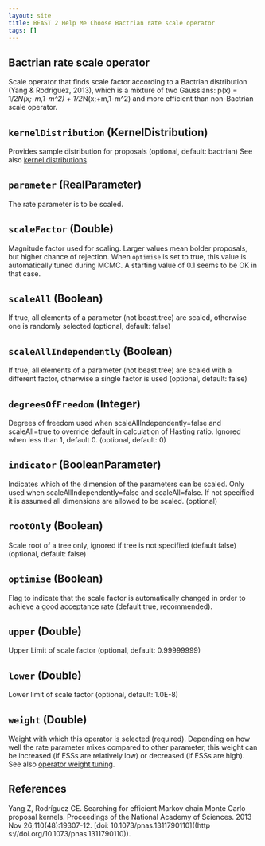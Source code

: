 ```yaml
---
layout: site
title: BEAST 2 Help Me Choose Bactrian rate scale operator
tags: []
---
```


## Bactrian rate scale operator

Scale operator that finds scale factor according to a Bactrian distribution (Yang & Rodriguez, 2013), which is a mixture of two Gaussians: p(x) = 1/2*N(x;-m,1-m^2) + 1/2*N(x;+m,1-m^2) and more efficient than non-Bactrian scale operator.

## `kernelDistribution` (KernelDistribution)

Provides sample distribution for proposals (optional, default: bactrian)
See also [kernel distributions](/Operators/BactrianDistribution/index/).

## `parameter` (RealParameter)

The rate parameter is to be scaled.

## `scaleFactor` (Double)

Magnitude factor used for scaling. 
Larger values mean bolder proposals, but higher chance of rejection.
When `optimise` is set to true, this value is automatically tuned during MCMC.
A starting value of 0.1 seems to be OK in that case.

## `scaleAll` (Boolean)

If true, all elements of a parameter (not beast.tree) are scaled, otherwise one is randomly selected (optional, default: false)

## `scaleAllIndependently` (Boolean)

If true, all elements of a parameter (not beast.tree) are scaled with a different factor, otherwise a single factor is used (optional, default: false)

## `degreesOfFreedom` (Integer)

Degrees of freedom used when scaleAllIndependently=false and scaleAll=true to override default in calculation of Hasting ratio. Ignored when less than 1, default 0. (optional, default: 0)

## `indicator` (BooleanParameter)

Indicates which of the dimension of the parameters can be scaled. Only used when scaleAllIndependently=false and scaleAll=false. If not specified it is assumed all dimensions are allowed to be scaled. (optional)

## `rootOnly` (Boolean)

Scale root of a tree only, ignored if tree is not specified (default false) (optional, default: false)

## `optimise` (Boolean)

Flag to indicate that the scale factor is automatically changed in order to achieve a good acceptance rate (default true, recommended).

## `upper` (Double)

Upper Limit of scale factor (optional, default: 0.99999999)

## `lower` (Double)

Lower limit of scale factor (optional, default: 1.0E-8)

## `weight` (Double)

Weight with which this operator is selected (required).
Depending on how well the rate parameter mixes compared to other parameter, this weight can be increased (if ESSs are relatively low) or decreased (if ESSs are high).
See also [operator weight tuning](/hmc/Operators/OperatorWeights/).

## References

Yang Z, Rodríguez CE. Searching for efficient Markov chain Monte Carlo proposal kernels. Proceedings of the National Academy of Sciences. 2013 Nov 26;110(48):19307-12. [doi: 10.1073/pnas.1311790110]((http
s://doi.org/10.1073/pnas.1311790110)).
